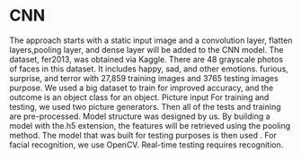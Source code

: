# CNN
The approach starts with a static input image and  a convolution layer, flatten layers,pooling layer, and dense layer will be added to the CNN model.  The dataset, fer2013, was obtained via Kaggle.
There are 48 grayscale photos of faces in this dataset. It includes happy, sad, and other emotions. furious, surprise, and terror with 27,859 training images and 3765 testing images purpose. We used a big dataset to train for improved accuracy, and the outcome is an object class for an object. Picture input For training and testing, we used two picture generators.
Then all of the tests and training are pre-processed. Model structure was designed by us. By building a model with the.h5 extension, the features will be retrieved using the pooling method.
The model that was built for testing purposes is then used . For facial recognition, we use OpenCV. Real-time testing requires recognition.
